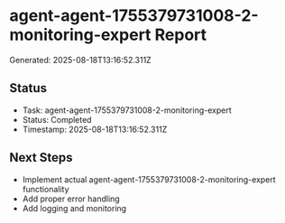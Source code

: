 # agent-agent-1755379731008-2-monitoring-expert Report

Generated: 2025-08-18T13:16:52.311Z

## Status
- Task: agent-agent-1755379731008-2-monitoring-expert
- Status: Completed
- Timestamp: 2025-08-18T13:16:52.311Z

## Next Steps
- Implement actual agent-agent-1755379731008-2-monitoring-expert functionality
- Add proper error handling
- Add logging and monitoring
